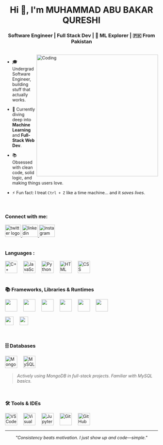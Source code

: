 <h1 align="center">Hi 👋, I'm MUHAMMAD ABU BAKAR QURESHI</h1>
<h3 align="center">Software Engineer | Full Stack Dev | 🤖 ML Explorer | 🇵🇰 From Pakistan</h3>

<br>

<img align="right" alt="Coding" width="400" src="https://cdn.dribbble.com/users/1162077/screenshots/3848914/programmer.gif">

- 🎓 Undergrad Software Engineer, building stuff that actually works.
  
- 🧠 Currently diving deep into **Machine Learning** and **Full-Stack Web Dev**.

- 📚 Obsessed with clean code, solid logic, and making things users love.

- ⚡ Fun fact: I treat `Ctrl + Z` like a time machine... and it *saves lives*.

<br>

<h3 align="left">Connect with me:</h3>
 
<div align="left">
  <a href="https://x.com/Bakar_Qureshii" target="_blank">
    <img src="https://raw.githubusercontent.com/maurodesouza/profile-readme-generator/master/src/assets/icons/social/twitter/default.svg" width="52" height="40" alt="twitter logo"  />
  </a>
  <a href="https://www.linkedin.com/in/bakarqureshi/" target="_blank">
    <img src="https://raw.githubusercontent.com/maurodesouza/profile-readme-generator/master/src/assets/icons/social/linkedin/default.svg" width="52" height="40" alt="linkedin logo"  />
  </a>
  <a href="https://www.instagram.com/bakar__qureshi/" target="_blank">
    <img src="https://raw.githubusercontent.com/maurodesouza/profile-readme-generator/master/src/assets/icons/social/instagram/default.svg" width="52" height="40" alt="instagram logo"  />
  </a>
</div>

<br>

<h3 align="left">Languages :</h3>

<div align="left">
  <img src="https://cdn.jsdelivr.net/gh/devicons/devicon/icons/cplusplus/cplusplus-original.svg" height="40" alt="C++"/>
  <img width="12"/>
  <img src="https://cdn.jsdelivr.net/gh/devicons/devicon/icons/javascript/javascript-original.svg" height="40" alt="JavaScript"/>
  <img width="12"/>
  <img src="https://cdn.jsdelivr.net/gh/devicons/devicon/icons/python/python-original.svg" height="40" alt="Python"/>
  <img width="12"/>
  <img src="https://cdn.jsdelivr.net/gh/devicons/devicon/icons/html5/html5-original.svg" height="40" alt="HTML"/>
  <img width="12"/>
  <img src="https://cdn.jsdelivr.net/gh/devicons/devicon/icons/css3/css3-original.svg" height="40" alt="CSS"/>
</div>

<br>

### 📚 Frameworks, Libraries & Runtimes
<p>
  <!-- Icon-based -->
  <img src="https://cdn.jsdelivr.net/gh/devicons/devicon/icons/nodejs/nodejs-original.svg" height="40"/>
  <img width="12"/>
  <img src="https://skillicons.dev/icons?i=express" height="40"/>
  <img width="12"/>
  <img src="https://cdn.jsdelivr.net/gh/devicons/devicon/icons/numpy/numpy-original.svg" height="40"/>
  <img width="12"/>
  <img src="https://cdn.jsdelivr.net/gh/devicons/devicon/icons/pandas/pandas-original.svg" height="40"/>
  <img width="12"/>
  <img src="https://cdn.jsdelivr.net/gh/devicons/devicon/icons/matplotlib/matplotlib-original.svg" height="40"/>
  <img width="12"/>
  <img src="https://cdn.jsdelivr.net/gh/devicons/devicon/icons/tensorflow/tensorflow-original.svg" height="40"/>
</p>

<p>
  <!-- Badge-style (rectangle) -->
  <img src="https://img.shields.io/badge/EJS-grey?style=for-the-badge&logo=javascript" height="28"/>
  <img width="12"/>
  <img src="https://img.shields.io/badge/SFML-C++%20Library-green?style=for-the-badge&logoColor=white" height="28"/>
</p>

<br>

### 🗄️ Databases
<p>
  <img src="https://cdn.jsdelivr.net/gh/devicons/devicon/icons/mongodb/mongodb-original.svg" height="40" alt="MongoDB"/>
  <img width="12"/>
  <img src="https://cdn.jsdelivr.net/gh/devicons/devicon/icons/mysql/mysql-original.svg" height="40" alt="MySQL"/>
</p>

> *Actively using MongoDB in full-stack projects. Familiar with MySQL basics.*

<br>

### 🛠️ Tools & IDEs
<p>
  <img src="https://cdn.jsdelivr.net/gh/devicons/devicon/icons/vscode/vscode-original.svg" height="40" alt="VS Code"/>
  <img width="12"/>
  <img src="https://cdn.jsdelivr.net/gh/devicons/devicon/icons/visualstudio/visualstudio-plain.svg" height="40" alt="Visual Studio"/>
  <img width="12"/>
  <img src="https://cdn.jsdelivr.net/gh/devicons/devicon/icons/jupyter/jupyter-original-wordmark.svg" height="40" alt="Jupyter"/>
  <img width="12"/>
  <img src="https://cdn.jsdelivr.net/gh/devicons/devicon/icons/git/git-original.svg" height="40" alt="Git"/>
  <img width="12"/>
  <img src="https://skillicons.dev/icons?i=github" height="40" alt="GitHub"/>
</p>

---
 
<p align="center">
  <i>"Consistency beats motivation. I just show up and code—simple."</i>
</p>

